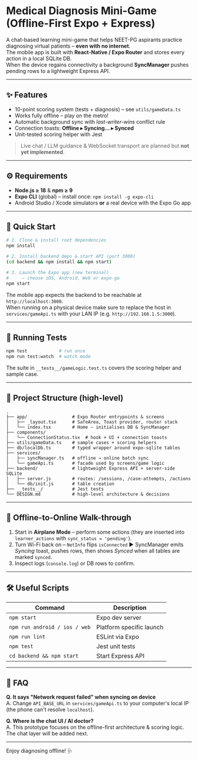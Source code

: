 # Medical Diagnosis Mini-Game (Offline-First Expo + Express)

A chat-based learning mini-game that helps NEET-PG aspirants practice diagnosing virtual patients – **even with no internet**.  
The mobile app is built with **React-Native / Expo Router** and stores every action in a local SQLite DB.  
When the device regains connectivity a background **SyncManager** pushes pending rows to a lightweight Express API.

---

## ✨ Features
* 10-point scoring system (tests + diagnosis) – see `utils/gameData.ts`  
* Works fully offline – play on the metro!  
* Automatic background sync with *last-writer-wins* conflict rule  
* Connection toasts: **Offline ▸ Syncing… ▸ Synced**  
* Unit-tested scoring helper with Jest

> Live chat / LLM guidance & WebSocket transport are planned but **not yet implemented**.

---

## ⚙️ Requirements
* **Node.js ≥ 18** & **npm ≥ 9**
* **Expo CLI** (global) – install once: `npm install -g expo-cli`
* Android Studio / Xcode simulators **or** a real device with the Expo Go app

---

## 🚀 Quick Start

```bash
# 1. Clone & install root dependencies
npm install

# 2. Install backend deps & start API (port 3000)
(cd backend && npm install && npm start)

# 3. Launch the Expo app (new terminal)
#     – choose iOS, Android, Web or expo-go
npm start
```
The mobile app expects the backend to be reachable at `http://localhost:3000`.  
When running on a physical device make sure to replace the host in `services/gameApi.ts` with your LAN IP (e.g. `http://192.168.1.5:3000`).

---

## 🧪 Running Tests
```bash
npm test            # run once
npm run test:watch  # watch mode
```
The suite in `__tests__/gameLogic.test.ts` covers the scoring helper and sample case.

---

## 📂 Project Structure (high-level)
```
.
├── app/                 # Expo Router entrypoints & screens
│   ├── _layout.tsx      # SafeArea, Toast provider, router stack
│   └── index.tsx        # Home – initialises DB & SyncManager
├── components/
│   └── ConnectionStatus.tsx  # hook + UI + connection toasts
├── utils/gameData.ts    # sample cases + scoring helpers
├── db/localDb.ts        # typed wrapper around expo-sqlite tables
├── services/
│   ├── syncManager.ts   # offline → online batch sync
│   └── gameApi.ts       # facade used by screens/game logic
├── backend/             # lightweight Express API + server-side SQLite
│   ├── server.js        # routes: /sessions, /case-attempts, /actions
│   └── db/init.js       # table creation
├── __tests__/           # Jest tests
└── DESIGN.md            # high-level architecture & decisions
```

---

## 📡 Offline-to-Online Walk-through
1. Start in **Airplane Mode** – perform some actions (they are inserted into `learner_actions` with `sync_status = 'pending'`).
2. Turn Wi-Fi back on – `NetInfo` flips `isConnected` ▶ SyncManager emits *Syncing* toast, pushes rows, then shows *Synced* when all tables are marked `synced`.
3. Inspect logs (`console.log`) or DB rows to confirm.

---

## 🛠️ Useful Scripts
| Command                        | Description                       |
|--------------------------------|-----------------------------------|
| `npm start`                    | Expo dev server                   |
| `npm run android / ios / web`  | Platform specific launch          |
| `npm run lint`                 | ESLint via Expo                   |
| `npm test`                     | Jest unit tests                   |
| `cd backend && npm start`      | Start Express API                 |

---

## 💬 FAQ
**Q. It says "Network request failed" when syncing on device**  
A. Change `API_BASE_URL` in `services/gameApi.ts` to your computer's local IP (the phone can't resolve `localhost`).

**Q. Where is the chat UI / AI doctor?**  
A. This prototype focuses on the offline-first architecture & scoring logic. The chat layer will be added next.

---

Enjoy diagnosing offline! 🩺
